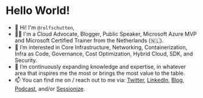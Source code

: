# Hello World!

- 👋 Hi! I'm `@rolfschutten`,
- 👨‍💼 I'm a Cloud Advocate, Blogger, Public Speaker, Microsoft Azure MVP and Microsoft Certified Trainer from the Netherlands (🇳🇱).
- 👀 I’m interested in Core Infrastructure, Networking, Containerization, Infra as Code, Governance, Cost Optimization, Hybrid Cloud, SDK, and Security.
- 🌱 I’m continuously expanding knowledge and expertise, in whatever area that inspires me the most or brings the most value to the table.
- 📫 You can find me on / reach out to me via: [Twitter](https://twitter.com/rolf_schutten), [LinkedIn](https://www.linkedin.com/in/rolf-schutten/), [Blog](https://schutten.cloud/), [Podcast](https://azuretalks.com/), and/or [Sessionize](https://sessionize.com/rolf-schutten/).
